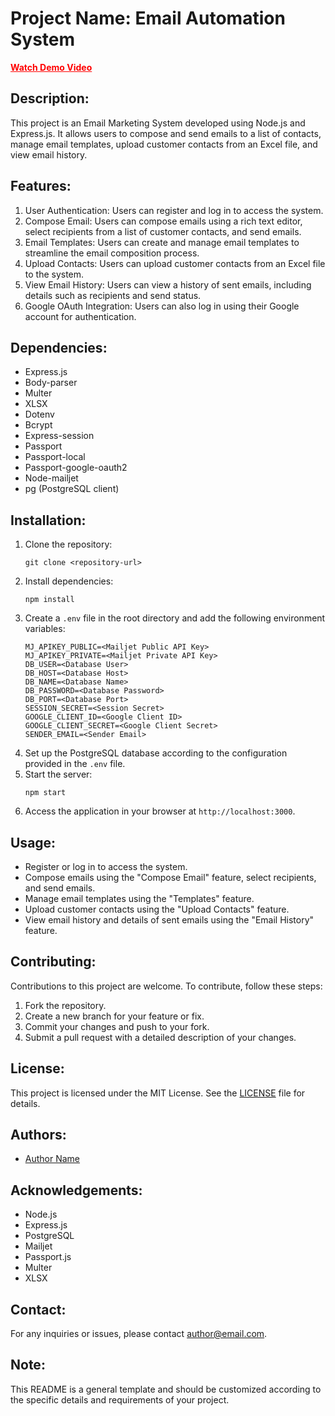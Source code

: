 <!DOCTYPE html>
<html lang="en">
<head>
<meta charset="UTF-8">
<meta name="viewport" content="width=device-width, initial-scale=1.0">
<title>Email Marketing System</title>
</head>
<body>

<h1>Project Name: Email Automation System</h1>
<a href="https://youtu.be/rS08q43Z0mI" style="color: red; font-weight: bold;">Watch Demo Video</a>

<h2>Description:</h2>

<p>This project is an Email Marketing System developed using Node.js and Express.js. It allows users to compose and send emails to a list of contacts, manage email templates, upload customer contacts from an Excel file, and view email history.</p>

<h2>Features:</h2>

<ol>
<li>User Authentication: Users can register and log in to access the system.</li>
<li>Compose Email: Users can compose emails using a rich text editor, select recipients from a list of customer contacts, and send emails.</li>
<li>Email Templates: Users can create and manage email templates to streamline the email composition process.</li>
<li>Upload Contacts: Users can upload customer contacts from an Excel file to the system.</li>
<li>View Email History: Users can view a history of sent emails, including details such as recipients and send status.</li>
<li>Google OAuth Integration: Users can also log in using their Google account for authentication.</li>
</ol>

<h2>Dependencies:</h2>

<ul>
<li>Express.js</li>
<li>Body-parser</li>
<li>Multer</li>
<li>XLSX</li>
<li>Dotenv</li>
<li>Bcrypt</li>
<li>Express-session</li>
<li>Passport</li>
<li>Passport-local</li>
<li>Passport-google-oauth2</li>
<li>Node-mailjet</li>
<li>pg (PostgreSQL client)</li>
</ul>

<h2>Installation:</h2>

<ol>
<li>Clone the repository:
<pre><code>git clone &lt;repository-url&gt;</code></pre></li>
<li>Install dependencies:
<pre><code>npm install</code></pre></li>
<li>Create a <code>.env</code> file in the root directory and add the following environment variables:
<pre><code>MJ_APIKEY_PUBLIC=&lt;Mailjet Public API Key&gt;
MJ_APIKEY_PRIVATE=&lt;Mailjet Private API Key&gt;
DB_USER=&lt;Database User&gt;
DB_HOST=&lt;Database Host&gt;
DB_NAME=&lt;Database Name&gt;
DB_PASSWORD=&lt;Database Password&gt;
DB_PORT=&lt;Database Port&gt;
SESSION_SECRET=&lt;Session Secret&gt;
GOOGLE_CLIENT_ID=&lt;Google Client ID&gt;
GOOGLE_CLIENT_SECRET=&lt;Google Client Secret&gt;
SENDER_EMAIL=&lt;Sender Email&gt;
</code></pre></li>
<li>Set up the PostgreSQL database according to the configuration provided in the <code>.env</code> file.</li>
<li>Start the server:
<pre><code>npm start</code></pre></li>
<li>Access the application in your browser at <code>http://localhost:3000</code>.</li>
</ol>

<h2>Usage:</h2>

<ul>
<li>Register or log in to access the system.</li>
<li>Compose emails using the "Compose Email" feature, select recipients, and send emails.</li>
<li>Manage email templates using the "Templates" feature.</li>
<li>Upload customer contacts using the "Upload Contacts" feature.</li>
<li>View email history and details of sent emails using the "Email History" feature.</li>
</ul>

<h2>Contributing:</h2>

<p>Contributions to this project are welcome. To contribute, follow these steps:</p>

<ol>
<li>Fork the repository.</li>
<li>Create a new branch for your feature or fix.</li>
<li>Commit your changes and push to your fork.</li>
<li>Submit a pull request with a detailed description of your changes.</li>
</ol>

<h2>License:</h2>

<p>This project is licensed under the MIT License. See the <a href="LICENSE">LICENSE</a> file for details.</p>

<h2>Authors:</h2>

<ul>
<li><a href="https://github.com/authorname">Author Name</a></li>
</ul>

<h2>Acknowledgements:</h2>

<ul>
<li>Node.js</li>
<li>Express.js</li>
<li>PostgreSQL</li>
<li>Mailjet</li>
<li>Passport.js</li>
<li>Multer</li>
<li>XLSX</li>
</ul>

<h2>Contact:</h2>

<p>For any inquiries or issues, please contact <a href="mailto:author@email.com">author@email.com</a>.</p>

<h2>Note:</h2>

<p>This README is a general template and should be customized according to the specific details and requirements of your project.</p>

</body>
</html>
